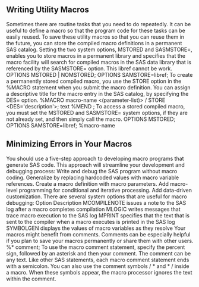 ## Writing Utility Macros

Sometimes there are routine tasks that you need to do repeatedly. It can be useful to define a macro so that the program code for these tasks can be easily reused.
To save these utility macros so that you can reuse them in the future, you can store the compiled macro definitions in a permanent SAS catalog.
Setting the two system options, MSTORED and SASMSTORE=, enables you to store macros in a permanent library and specifies that the macro facility will search for compiled macros in the SAS data library that is referenced by the SASMSTORE= option. This libref cannot be work.
OPTIONS MSTORED | NOMSTORED;
OPTIONS SAMSTORE=libref;
To create a permanently stored compiled macro, you use the STORE option in the %MACRO statement when you submit the macro definition. You can assign a descriptive title for the macro entry in the SAS catalog, by specifying the DES= option.
%MACRO macro-name <(parameter-list)> / STORE <DES='description'>;
        text
%MEND <macro-name>;
To access a stored compiled macro, you must set the MSTORED and SASMSTORE= system options, if they are not already set, and then simply call the macro.
OPTIONS MSTORED;
OPTIONS SAMSTORE=libref;
%macro-name

## Minimizing Errors in Your Macros

You should use a five-step approach to developing macro programs that generate SAS code. This approach will streamline your development and debugging process:
Write and debug the SAS program without macro coding.
Generalize by replacing hardcoded values with macro variable references.
Create a macro definition with macro parameters.
Add macro-level programming for conditional and iterative processing.
Add data-driven customization.
There are several system options that are useful for macro debugging:
Option	Description
MCOMPILENOTE	issues a note to the SAS log after a macro completes compilation
MLOGIC	writes messages that trace macro execution to the SAS log
MPRINT	specifies that the text that is sent to the compiler when a macro executes is printed in the SAS log
SYMBOLGEN	displays the values of macro variables as they resolve
Your macros might benefit from comments. Comments can be especially helpful if you plan to save your macros permanently or share them with other users.
%* comment;
To use the macro comment statement, specify the percent sign, followed by an asterisk and then your comment. The comment can be any text. Like other SAS statements, each macro comment statement ends with a semicolon.
You can also use the comment symbols / * and * / inside a macro. When these symbols appear, the macro processor ignores the text within the comment.
